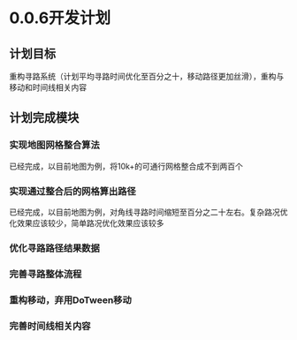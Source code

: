 ﻿# 0.0.6开发计划

## 计划目标

重构寻路系统（计划平均寻路时间优化至百分之十，移动路径更加丝滑），重构与移动和时间线相关内容

## 计划完成模块

### 实现地图网格整合算法

已经完成，以目前地图为例，将10k+的可通行网格整合成不到两百个

### 实现通过整合后的网格算出路径

已经完成，以目前地图为例，对角线寻路时间缩短至百分之二十左右。复杂路况优化效果应该较少，简单路况优化效果应该较多

### 优化寻路路径结果数据

### 完善寻路整体流程

### 重构移动，弃用DoTween移动

### 完善时间线相关内容